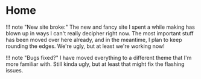 <!---
---
title: Home
order: 1
---
-->

# Home

!!! note "New site broke:"
    The new and fancy site I spent a while making has blown up in ways I can't really decipher right now. The most important stuff has been moved over here already, and in the meantime, I plan to keep rounding the edges. We're ugly, but at least we're working now!

!!! note "Bugs fixed?"
    I have moved everything to a different theme that I'm more familiar with. Still kinda ugly, but at least that might fix the flashing issues.